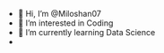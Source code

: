 - 👋 Hi, I’m @Miloshan07
- 👀 I’m interested in Coding 
- 🌱 I’m currently learning Data Science
-

<!---
Miloshan07/Miloshan07 is a ✨ special ✨ repository because its `README.md` (this file) appears on your GitHub profile.
You can click the Preview link to take a look at your changes.
--->
